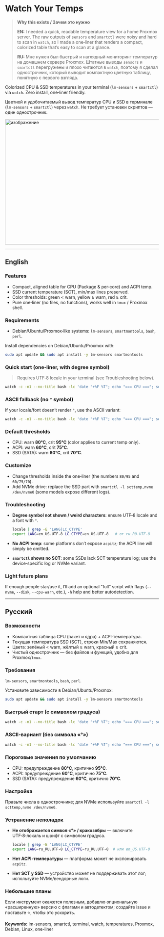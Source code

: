 # Watch Your Temps

> **Why this exists / Зачем это нужно**
>
> **EN:** I needed a quick, readable temperature view for a home Proxmox server. The raw outputs of `sensors` and `smartctl` were noisy and hard to scan in `watch`, so I made a one‑liner that renders a compact, colorized table that’s easy to scan at a glance.
>
> **RU:** Мне нужен был быстрый и наглядный мониторинг температур на домашнем сервере Proxmox. Штатные выводы `sensors` и `smartctl` перегружены и плохо читаются в `watch`, поэтому я сделал однострочник, который выводит компактную цветную таблицу, понятную с первого взгляда.

Colorized CPU & SSD temperatures in your terminal (`lm-sensors` + `smartctl`) via `watch`. Zero install, one‑liner friendly.

Цветной и удобочитаемый вывод температур CPU и SSD в терминале (`lm-sensors` + `smartctl`) через `watch`. Не требует установки скриптов — один однострочник.

<img width="728" height="409" alt="изображение" src="https://github.com/user-attachments/assets/37487a68-128d-4c89-b249-25ed5b164760" />

---

## English

### Features

* Compact, aligned table for CPU (Package & per‑core) and ACPI temp.
* SSD current temperature (SCT), min/max lines preserved.
* Color thresholds: green < warn, yellow ≥ warn, red ≥ crit.
* Pure one‑liner (no files, no functions), works well in `tmux` / Proxmox shell.

### Requirements

* Debian/Ubuntu/Proxmox‑like systems: `lm-sensors`, `smartmontools`, `bash`, `perl`.

Install dependencies on Debian/Ubuntu/Proxmox with:
```bash
sudo apt update && sudo apt install -y lm-sensors smartmontools
```

### Quick start (one‑liner, with degree symbol)

> Requires UTF‑8 locale in your terminal (see Troubleshooting below).

```bash
watch -c -n1 --no-title bash -lc 'date "+%F %T"; echo "=== CPU ==="; sensors 2>/dev/null | perl -Mstrict -Mwarnings -ne '\''BEGIN{ printf "%-16s %8s %8s %8s\n","Sensor","Temp","High","Crit" } our $in_acpi=0; if(/^Adapter:\s*ACPI interface/){ $in_acpi=1; } elsif(/^$/){ $in_acpi=0; } if( /^(Package id \d+|Core \d+):.*?\+([\d.]+)/ ){ my($n,$t)=($1,$2); my($hi)=/high\s*=\s*\+([\d.]+)/? $1:100; my($cr)=/crit\s*=\s*\+([\d.]+)/? $1:100; my $col = ($t>=95) ? "\e[31m" : ($t>=80) ? "\e[33m" : "\e[32m"; if($n =~ /^Package id/){ $n="CPU Package"; printf "%-16s ${col}\e[1m%6.1f°C\e[0m %7s°C %7s°C\n",$n,$t,$hi,$cr; print "\e[2m──────────────────────────────────────────────\e[0m\n"; } else { printf "%-16s ${col}%6.1f°C\e[0m %7s°C %7s°C\n",$n,$t,$hi,$cr; } } elsif( $in_acpi && /^temp\d+:\s*\+?([\d.]+)/ ){ my $t=$1; my $col = ($t>=75) ? "\e[31m" : ($t>=60) ? "\e[33m" : "\e[32m"; printf "%-16s ${col}%6.1f°C\e[0m %7s %7s\n","ACPI temp1",$t,"--","--"; }'\''; echo; echo "=== SSD /dev/sda ==="; smartctl -l scttemp /dev/sda 2>/dev/null | perl -Mstrict -Mwarnings -ne '\''if(/Current Temperature:\s+(\d+)/){ my $t=$1; my $col = ($t>=70) ? "\e[31m" : ($t>=60) ? "\e[33m" : "\e[32m"; printf "%-24s ${col}%5d°C\e[0m\n","Current Temperature:",$t; } elsif(/Power Cycle Min\/Max Temperature:/ || /Lifetime Min\/Max Temperature:/){ print; }'\'''
```

### ASCII fallback (no `°` symbol)

If your locale/font doesn’t render `°`, use the ASCII variant:

```bash
watch -c -n1 --no-title bash -lc 'date "+%F %T"; echo "=== CPU ==="; sensors 2>/dev/null | perl -Mstrict -Mwarnings -ne '\''BEGIN{ printf "%-16s %8s %8s %8s\n","Sensor","Temp","High","Crit" } our $in_acpi=0; if(/^Adapter:\s*ACPI interface/){ $in_acpi=1; } elsif(/^$/){ $in_acpi=0; } if( /^(Package id \d+|Core \d+):.*?\+([\d.]+)/ ){ my($n,$t)=($1,$2); my($hi)=/high\s*=\s*\+([\d.]+)/? $1:100; my($cr)=/crit\s*=\s*\+([\d.]+)/? $1:100; my $col = ($t>=95) ? "\e[31m" : ($t>=80) ? "\e[33m" : "\e[32m"; if($n =~ /^Package id/){ $n="CPU Package"; printf "%-16s ${col}\e[1m%6.1fC\e[0m %7sC %7sC\n",$n,$t,$hi,$cr; print "\e[2m──────────────────────────────────────────────\e[0m\n"; } else { printf "%-16s ${col}%6.1fC\e[0m %7sC %7sC\n",$n,$t,$hi,$cr; } } elsif( $in_acpi && /^temp\d+:\s*\+?([\d.]+)/ ){ my $t=$1; my $col = ($t>=75) ? "\e[31m" : ($t>=60) ? "\e[33m" : "\e[32m"; printf "%-16s ${col}%6.1fC\e[0m %7s %7s\n","ACPI temp1",$t,"--","--"; }'\''; echo; echo "=== SSD /dev/sda ==="; smartctl -l scttemp /dev/sda 2>/dev/null | perl -Mstrict -Mwarnings -ne '\''if(/Current Temperature:\s+(\d+)/){ my $t=$1; my $col = ($t>=70) ? "\e[31m" : ($t>=60) ? "\e[33m" : "\e[32m"; printf "%-24s ${col}%5dC\e[0m\n","Current Temperature:",$t; } elsif(/Power Cycle Min\/Max Temperature:/ || /Lifetime Min\/Max Temperature:/){ print; }'\'''
```

### Default thresholds

* CPU: warn **80°C**, crit **95°C** (color applies to current temp only).
* ACPI: warn **60°C**, crit **75°C**.
* SSD (SATA): warn **60°C**, crit **70°C**.

### Customize

* Change thresholds inside the one‑liner (the numbers `80/95` and `60/75/70`).
* Add NVMe drive: replace the SSD part with `smartctl -l scttemp,nvme /dev/nvme0` (some models expose different logs).

### Troubleshooting

* **Degree symbol not shown / weird characters**: ensure UTF‑8 locale and a font with `°`.

  ```bash
  locale | grep -E 'LANG|LC_CTYPE'
  export LANG=en_US.UTF-8 LC_CTYPE=en_US.UTF-8   # or ru_RU.UTF-8
  ```
* **No ACPI temp**: some platforms don’t expose `acpitz`; the ACPI line will simply be omitted.
* **`smartctl` shows no SCT**: some SSDs lack SCT temperature log; use the device‑specific log or NVMe variant.


### Light future plans

If enough people star/use it, I’ll add an optional "full" script with flags (`--nvme`, `--disk`, `--cpu-warn`, etc.), `-h` help and better autodetection.

---

## Русский

### Возможности

* Компактная таблица CPU (пакет и ядра) + ACPI‑температура.
* Текущая температура SSD (SCT), строки Min/Max сохраняются.
* Цвета: зелёный < warn, жёлтый ≥ warn, красный ≥ crit.
* Чистый однострочник — без файлов и функций, удобно для Proxmox/`tmux`.

### Требования

`lm-sensors`, `smartmontools`, `bash`, `perl`.

Установите зависимости в Debian/Ubuntu/Proxmox:
```bash
sudo apt update && sudo apt install -y lm-sensors smartmontools
```

### Быстрый старт (с символом градуса)

```bash
watch -c -n1 --no-title bash -lc 'date "+%F %T"; echo "=== CPU ==="; sensors 2>/dev/null | perl -Mstrict -Mwarnings -ne '\''BEGIN{ printf "%-16s %8s %8s %8s\n","Sensor","Temp","High","Crit" } our $in_acpi=0; if(/^Adapter:\s*ACPI interface/){ $in_acpi=1; } elsif(/^$/){ $in_acpi=0; } if( /^(Package id \d+|Core \d+):.*?\+([\d.]+)/ ){ my($n,$t)=($1,$2); my($hi)=/high\s*=\s*\+([\d.]+)/? $1:100; my($cr)=/crit\s*=\s*\+([\d.]+)/? $1:100; my $col = ($t>=95) ? "\e[31m" : ($t>=80) ? "\e[33m" : "\e[32m"; if($n =~ /^Package id/){ $n="CPU Package"; printf "%-16s ${col}\e[1m%6.1f°C\e[0m %7s°C %7s°C\n",$n,$t,$hi,$cr; print "\e[2m──────────────────────────────────────────────\e[0m\n"; } else { printf "%-16s ${col}%6.1f°C\e[0m %7s°C %7s°C\n",$n,$t,$hi,$cr; } } elsif( $in_acpi && /^temp\d+:\s*\+?([\d.]+)/ ){ my $t=$1; my $col = ($t>=75) ? "\e[31m" : ($t>=60) ? "\e[33m" : "\e[32m"; printf "%-16s ${col}%6.1f°C\e[0m %7s %7s\n","ACPI temp1",$t,"--","--"; }'\''; echo; echo "=== SSD /dev/sda ==="; smartctl -l scttemp /dev/sda 2>/dev/null | perl -Mstrict -Mwarnings -ne '\''if(/Current Temperature:\s+(\d+)/){ my $t=$1; my $col = ($t>=70) ? "\e[31m" : ($t>=60) ? "\e[33m" : "\e[32m"; printf "%-24s ${col}%5d°C\e[0m\n","Current Temperature:",$t; } elsif(/Power Cycle Min\/Max Temperature:/ || /Lifetime Min\/Max Temperature:/){ print; }'\'''
```

### ASCII‑вариант (без символа «°»)

```bash
watch -c -n1 --no-title bash -lc 'date "+%F %T"; echo "=== CPU ==="; sensors 2>/dev/null | perl -Mstrict -Mwarnings -ne '\''BEGIN{ printf "%-16s %8s %8s %8s\n","Sensor","Temp","High","Crit" } our $in_acpi=0; if(/^Adapter:\s*ACPI interface/){ $in_acpi=1; } elsif(/^$/){ $in_acpi=0; } if( /^(Package id \d+|Core \d+):.*?\+([\d.]+)/ ){ my($n,$t)=($1,$2); my($hi)=/high\s*=\s*\+([\d.]+)/? $1:100; my($cr)=/crit\s*=\s*\+([\d.]+)/? $1:100; my $col = ($t>=95) ? "\e[31m" : ($t>=80) ? "\e[33m" : "\e[32m"; if($n =~ /^Package id/){ $n="CPU Package"; printf "%-16s ${col}\e[1m%6.1fC\e[0m %7sC %7sC\n",$n,$t,$hi,$cr; print "\e[2m──────────────────────────────────────────────\e[0m\n"; } else { printf "%-16s ${col}%6.1fC\e[0m %7sC %7sC\n",$n,$t,$hi,$cr; } } elsif( $in_acpi && /^temp\d+:\s*\+?([\d.]+)/ ){ my $t=$1; my $col = ($t>=75) ? "\e[31m" : ($t>=60) ? "\e[33m" : "\e[32m"; printf "%-16s ${col}%6.1fC\e[0m %7s %7s\n","ACPI temp1",$t,"--","--"; }'\''; echo; echo "=== SSD /dev/sda ==="; smartctl -l scttemp /dev/sda 2>/dev/null | perl -Mstrict -Mwarnings -ne '\''if(/Current Temperature:\s+(\d+)/){ my $t=$1; my $col = ($t>=70) ? "\e[31m" : ($t>=60) ? "\e[33m" : "\e[32m"; printf "%-24s ${col}%5dC\e[0m\n","Current Temperature:",$t; } elsif(/Power Cycle Min\/Max Temperature:/ || /Lifetime Min\/Max Temperature:/){ print; }'\'''
```

### Пороговые значения по умолчанию

* CPU: предупреждение **80°C**, критично **95°C**.
* ACPI: предупреждение **60°C**, критично **75°C**.
* SSD (SATA): предупреждение **60°C**, критично **70°C**.

### Настройка

Правьте числа в однострочнике; для NVMe используйте `smartctl -l scttemp,nvme /dev/nvme0`.

### Устранение неполадок

* **Не отображается символ «°» / кракозябры** — включите UTF‑8‑локаль и шрифт с символом градуса.

  ```bash
  locale | grep -E 'LANG|LC_CTYPE'
  export LANG=ru_RU.UTF-8 LC_CTYPE=ru_RU.UTF-8  # или en_US.UTF-8
  ```
* **Нет ACPI‑температуры** — платформа может не экспонировать `acpitz`.
* **Нет SCT у SSD** — устройство может не поддерживать этот лог; используйте NVMe/вендорные логи.

### Небольшие планы

Если инструмент окажется полезным, добавлю опциональную «расширенную» версию с флагами и автодетектом; создайте issue и поставьте ⭐, чтобы это ускорить.

**Keywords:** lm-sensors, smartctl, terminal, watch, temperatures, Proxmox, Debian, Linux, one-liner
